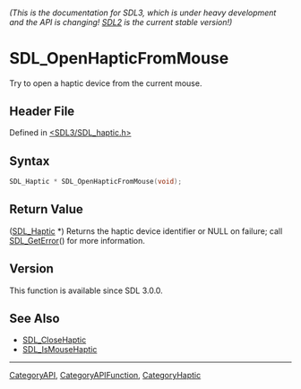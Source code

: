 ###### (This is the documentation for SDL3, which is under heavy development and the API is changing! [SDL2](https://wiki.libsdl.org/SDL2/) is the current stable version!)
# SDL_OpenHapticFromMouse

Try to open a haptic device from the current mouse.

## Header File

Defined in [<SDL3/SDL_haptic.h>](https://github.com/libsdl-org/SDL/blob/main/include/SDL3/SDL_haptic.h)

## Syntax

```c
SDL_Haptic * SDL_OpenHapticFromMouse(void);
```

## Return Value

([SDL_Haptic](SDL_Haptic) *) Returns the haptic device identifier or NULL
on failure; call [SDL_GetError](SDL_GetError)() for more information.

## Version

This function is available since SDL 3.0.0.

## See Also

- [SDL_CloseHaptic](SDL_CloseHaptic)
- [SDL_IsMouseHaptic](SDL_IsMouseHaptic)

----
[CategoryAPI](CategoryAPI), [CategoryAPIFunction](CategoryAPIFunction), [CategoryHaptic](CategoryHaptic)

